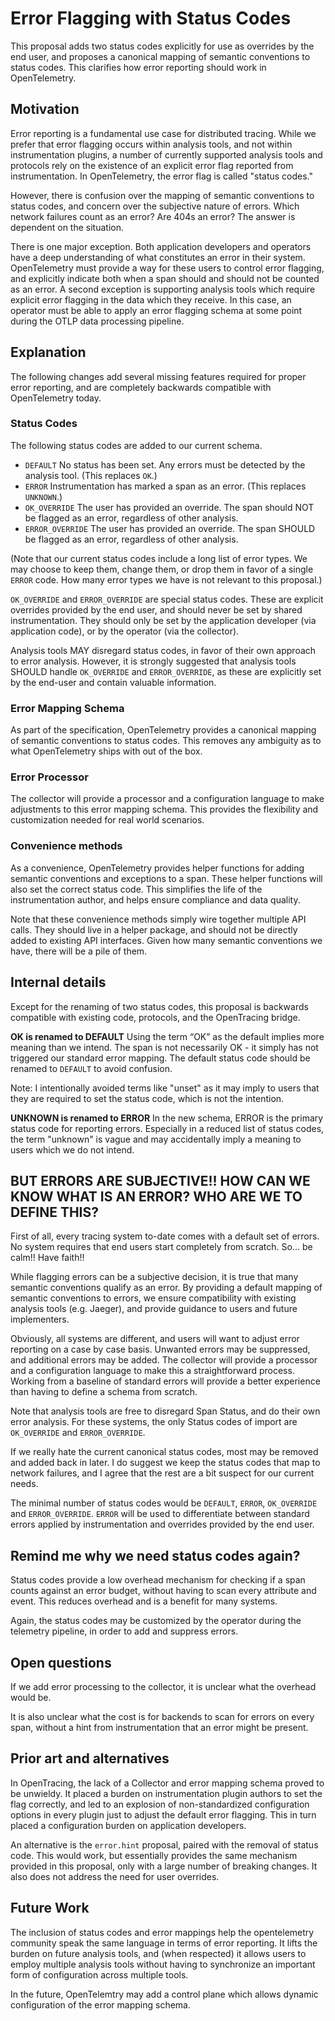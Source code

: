 # Error Flagging with Status Codes
This proposal adds two status codes explicitly for use as overrides by the end user, and proposes a canonical mapping of semantic conventions to status codes. This clarifies how error reporting should work in OpenTelemetry.
 
## Motivation
Error reporting is a fundamental use case for distributed tracing. While we prefer that error flagging occurs within analysis tools, and not within instrumentation plugins, a number of currently supported analysis tools and protocols rely on the existence of an explicit error flag reported from instrumentation. In OpenTelemetry, the error flag is called "status codes."
 
However, there is confusion over the mapping of semantic conventions to status codes, and concern over the subjective nature of errors. Which network failures count as an error? Are 404s an error? The answer is dependent on the situation.
 
There is one major exception. Both application developers and operators have a deep understanding of what constitutes an error in their system. OpenTelemetry must provide a way for these users to control error flagging, and explicitly indicate both when a span should and should not be counted as an error.
A second exception is supporting analysis tools which require explicit error flagging in the data which they receive. In this case, an operator must be able to apply an error flagging schema at some point during the OTLP data processing pipeline.
 
## Explanation
The following changes add several missing features required for proper error reporting, and are completely backwards compatible with OpenTelemetry today.
 
### Status Codes
The following status codes are added to our current schema.
 
* `DEFAULT` No status has been set. Any errors must be detected by the analysis tool. (This replaces `OK`.)
* `ERROR` Instrumentation has marked a span as an error. (This replaces `UNKNOWN`.)
* `OK_OVERRIDE` The user has provided an override. The span should NOT be flagged as an error, regardless of other analysis.
* `ERROR_OVERRIDE` The user has provided an override. The span SHOULD be flagged as an error, regardless of other analysis.
 
(Note that our current status codes include a long list of error types. We may choose to keep them, change them, or drop them in favor of a single `ERROR` code. How many error types we have is not relevant to this proposal.)
 
`OK_OVERRIDE` and `ERROR_OVERRIDE` are special status codes. These are explicit overrides provided by the end user, and should never be set by shared instrumentation. They should only be set by the application developer (via application code), or by the operator (via the collector).
 
Analysis tools MAY disregard status codes, in favor of their own approach to error analysis. However, it is strongly suggested that analysis tools SHOULD handle `OK_OVERRIDE` and `ERROR_OVERRIDE`, as these are explicitly set by the end-user and contain valuable information.
 
 
### Error Mapping Schema
As part of the specification, OpenTelemetry provides a canonical mapping of semantic conventions to status codes. This removes any ambiguity as to what OpenTelemetry ships with out of the box.
 
### Error Processor
The collector will provide a processor and a configuration language to make adjustments to this error mapping schema. This provides the flexibility and customization needed for real world scenarios.
 
### Convenience methods
As a convenience, OpenTelemetry provides helper functions for adding semantic conventions and exceptions to a span. These helper functions will also set the correct status code. This simplifies the life of the instrumentation author, and helps ensure compliance and data quality.

Note that these convenience methods simply wire together multiple API calls. They should live in a helper package, and should not be directly added to existing API interfaces. Given how many semantic conventions we have, there will be a pile of them.
 
 
## Internal details
Except for the renaming of two status codes, this proposal is backwards compatible with existing code, protocols, and the OpenTracing bridge.
 
**OK is renamed to DEFAULT**
 Using the term “OK” as the default implies more meaning than we intend. The span is not necessarily OK - it simply has not triggered our standard error mapping. The default status code should be renamed to `DEFAULT` to avoid confusion.
 
 Note: I intentionally avoided terms like "unset" as it may imply to users that they are required to set the status code, which is not the intention.
 
**UNKNOWN is renamed to ERROR**
 In the new schema, ERROR is the primary status code for reporting errors. Especially in a reduced list of status codes, the term "unknown" is vague and may accidentally imply a meaning to users which we do not intend.
 
 
## BUT ERRORS ARE SUBJECTIVE!! HOW CAN WE KNOW WHAT IS AN ERROR? WHO ARE WE TO DEFINE THIS?
First of all, every tracing system to-date comes with a default set of errors. No system requires that end users start completely from scratch. So... be calm!! Have faith!!
 
While flagging errors can be a subjective decision, it is true that many semantic conventions qualify as an error. By providing a default mapping of semantic conventions to errors, we ensure compatibility with existing analysis tools (e.g. Jaeger), and provide guidance to users and future implementers.
 
Obviously, all systems are different, and users will want to adjust error reporting on a case by case basis. Unwanted errors may be suppressed, and additional errors may be added. The collector will provide a processor and a configuration language to make this a straightforward process. Working from a baseline of standard errors will provide a better experience than having to define a schema from scratch.
 
Note that analysis tools are free to disregard Span Status, and do their own error analysis. For these systems, the only Status codes of import are `OK_OVERRIDE` and `ERROR_OVERRIDE`.
 
If we really hate the current canonical status codes, most may be removed and added back in later. I do suggest we keep the status codes that map to network failures, and I agree that the rest are a bit suspect for our current needs.
 
The minimal number of status codes would be `DEFAULT`, `ERROR`, `OK_OVERRIDE` and `ERROR_OVERRIDE`. `ERROR` will be used to differentiate between standard errors applied by instrumentation and overrides provided by the end user.
 
## Remind me why we need status codes again?
Status codes provide a low overhead mechanism for checking if a span counts against an error budget, without having to scan every attribute and event. This reduces overhead and is a benefit for many systems.
 
Again, the status codes may be customized by the operator during the telemetry pipeline, in order to add and suppress errors.
 
## Open questions
If we add error processing to the collector, it is unclear what the overhead would be.
 
It is also unclear what the cost is for backends to scan for errors on every span, without a hint from instrumentation that an error might be present.
 
## Prior art and alternatives
In OpenTracing, the lack of a Collector and error mapping schema proved to be unwieldy. It placed a burden on instrumentation plugin authors to set the flag correctly, and led to an explosion of non-standardized configuration options in every plugin just to adjust the default error flagging. This in turn placed a configuration burden on application developers.
 
An alternative is the `error.hint` proposal, paired with the removal of status code. This would work, but essentially provides the same mechanism provided in this proposal, only with a large number of breaking changes. It also does not address the need for user overrides.
 
## Future Work
 
The inclusion of status codes and error mappings help the opentelemetry community speak the same language in terms of error reporting. It lifts the burden on future analysis tools, and (when respected) it allows users to employ multiple analysis tools without having to synchronize an important form of configuration across multiple tools.
 
In the future, OpenTelemtry may add a control plane which allows dynamic configuration of the error mapping schema.
